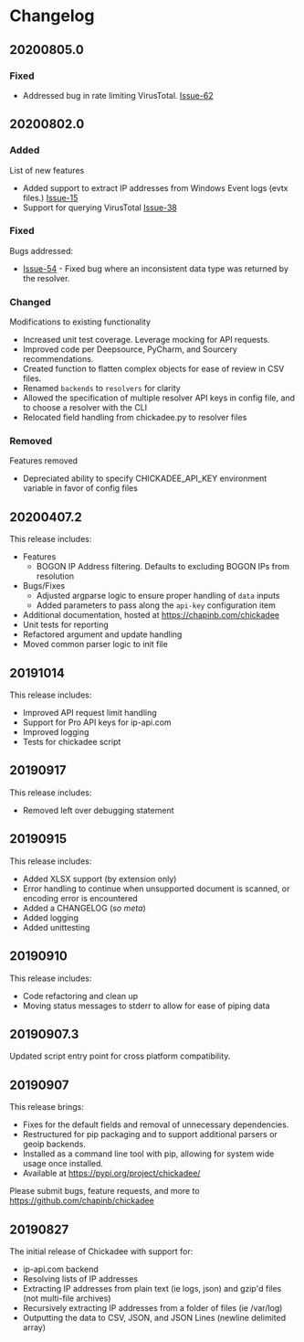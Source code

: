 # Changelog

## 20200805.0

### Fixed

* Addressed bug in rate limiting VirusTotal. [Issue-62](https://github.com/chapinb/chickadee/issues/62)

## 20200802.0

### Added

List of new features

* Added support to extract IP addresses from Windows Event logs (evtx files.)  [Issue-15](https://github.com/chapinb/chickadee/issues/15)
* Support for querying VirusTotal [Issue-38](https://github.com/chapinb/chickadee/issues/38)

### Fixed

Bugs addressed:

* [Issue-54](https://github.com/chapinb/chickadee/issues/54) - Fixed bug where an inconsistent data type was returned
  by the resolver.

### Changed

Modifications to existing functionality

* Increased unit test coverage. Leverage mocking for API requests.
* Improved code per Deepsource, PyCharm, and Sourcery recommendations.
* Created function to flatten complex objects for ease of review in CSV files.
* Renamed `backends` to `resolvers` for clarity
* Allowed the specification of multiple resolver API keys in config file, and to choose a resolver with the CLI
* Relocated field handling from chickadee.py to resolver files

### Removed

Features removed

* Depreciated ability to specify CHICKADEE_API_KEY environment variable in favor of config files

## 20200407.2

This release includes:

* Features
  * BOGON IP Address filtering. Defaults to excluding BOGON IPs from resolution
* Bugs/Fixes
  * Adjusted argparse logic to ensure proper handling of `data` inputs
  * Added parameters to pass along the `api-key` configuration item
* Additional documentation, hosted at https://chapinb.com/chickadee
* Unit tests for reporting
* Refactored argument and update handling
* Moved common parser logic to init file


## 20191014

This release includes:

* Improved API request limit handling
* Support for Pro API keys for ip-api.com
* Improved logging
* Tests for chickadee script

## 20190917

This release includes:

* Removed left over debugging statement

## 20190915

This release includes:

* Added XLSX support (by extension only)
* Error handling to continue when unsupported document is scanned, or encoding
  error is encountered
* Added a CHANGELOG (*so meta*)
* Added logging
* Added unittesting

## 20190910

This release includes:

* Code refactoring and clean up
* Moving status messages to stderr to allow for ease of piping data

## 20190907.3

Updated script entry point for cross platform compatibility.

## 20190907

This release brings:

* Fixes for the default fields and removal of unnecessary dependencies.
* Restructured for pip packaging and to support additional parsers or geoip backends.
* Installed as a command line tool with pip, allowing for system wide usage once installed.
* Available at https://pypi.org/project/chickadee/

Please submit bugs, feature requests, and more to https://github.com/chapinb/chickadee

## 20190827

The initial release of Chickadee with support for:

* ip-api.com backend
* Resolving lists of IP addresses
* Extracting IP addresses from plain text (ie logs, json) and gzip'd files (not multi-file archives)
* Recursively extracting IP addresses from a folder of files (ie /var/log)
* Outputting the data to CSV, JSON, and JSON Lines (newline delimited array)
